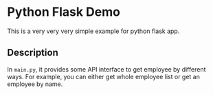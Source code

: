 # Python Flask Demo

This is a very very very simple example for python flask app.

## Description

In `main.py`, it provides some API interface to get employee by different ways.
For example, you can either get whole employee list or get an employee by name.
